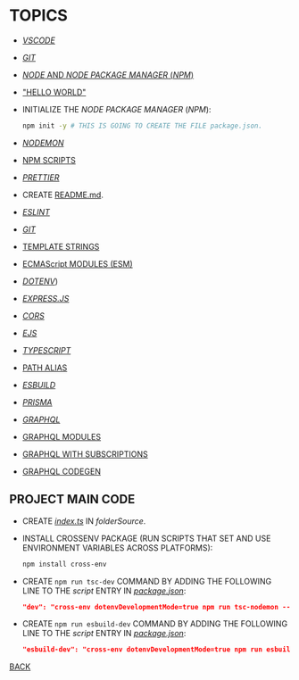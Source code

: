 # TOPICS

* [_VSCODE_](/folderSource/folderTopics/folderVscode/README.md)

* [_GIT_](/folderSource/folderTopics/folderGit/README.md)

* [_NODE_ AND _NODE PACKAGE MANAGER_ (_NPM_)](/folderSource/folderTopics/folderNodeAndNpm/README.md)

* ["HELLO WORLD"](/folderSource/folderTopics/folderHelloWorld/README.md)

* INITIALIZE THE _NODE PACKAGE MANAGER_ (_NPM_):

  ```bash
  npm init -y # THIS IS GOING TO CREATE THE FILE package.json.
  ```

* [_NODEMON_](/folderSource/folderTopics/folderNodemon/README.md)

* [NPM SCRIPTS](/folderSource/folderTopics/folderNpmScripts/README.md)

* [_PRETTIER_](/folderSource/folderTopics/folderPrettier/README.md)

* CREATE [README.md](/README.md).

* [_ESLINT_](./fileEslint.md)

* [_GIT_](./fileGit.md)

* [TEMPLATE STRINGS](/folderSource/folderTopics/folderTemplateStrings/README.md)

* [ECMAScript MODULES (ESM)](/folderSource/folderTopics/folderEsm/README.md)

* [_DOTENV_](/folderSource/folderTopics/folderDotenv/README.md))

* [_EXPRESS.JS_](/folderSource/folderTopics/folderExpress/README.md)

* [_CORS_](/folderSource/folderTopics/folderCors/README.md)

* [_EJS_](/folderSource/folderTopics/folderEjs/README.md)

* [_TYPESCRIPT_](/folderSource/folderTopics/folderTypescript/README.md)

* [PATH ALIAS](./filePathAlias.md)

* [_ESBUILD_](/folderSource/folderTopics/folderEsbuild/README.md)

* [_PRISMA_](./filePrisma.md)

* [_GRAPHQL_](/folderSource/folderTopics/folderGraphql/README.md)

* [GRAPHQL MODULES](./fileGraphqlModules.md)

* [GRAPHQL WITH SUBSCRIPTIONS](./fileGraphqlSubscriptions.md)

* [GRAPHQL CODEGEN](./fileGraphqlCodegen.md)

## PROJECT MAIN CODE

* CREATE [_index.ts_](/folderSource/index.ts) IN _folderSource_.
* INSTALL CROSSENV PACKAGE (RUN SCRIPTS THAT SET AND USE ENVIRONMENT VARIABLES ACROSS PLATFORMS):

  ```bash
  npm install cross-env
  ```

* CREATE `npm run tsc-dev` COMMAND BY ADDING THE FOLLOWING LINE TO THE _script_ ENTRY IN [_package.json_](../package.json):

  ```json
  "dev": "cross-env dotenvDevelopmentMode=true npm run tsc-nodemon --jsfile=./folderDist/index.js\"",
  ```

* CREATE `npm run esbuild-dev` COMMAND BY ADDING THE FOLLOWING LINE TO THE _script_ ENTRY IN [_package.json_](../package.json):

  ```json
  "esbuild-dev": "cross-env dotenvDevelopmentMode=true npm run esbuild-nodemon --jsfile=./folderDist/index.js\"",
  ```

[BACK](../../README.md)
